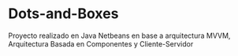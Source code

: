 # Dots-and-Boxes
Proyecto realizado en Java Netbeans en base a arquitectura MVVM, Arquitectura Basada en Componentes y Cliente-Servidor
